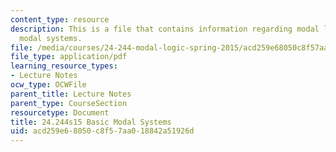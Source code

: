 ```yaml
---
content_type: resource
description: This is a file that contains information regarding modal logic basic
  modal systems.
file: /media/courses/24-244-modal-logic-spring-2015/acd259e68050c8f57aa018842a51926d_MIT24_244S15_BasicModal.pdf
file_type: application/pdf
learning_resource_types:
- Lecture Notes
ocw_type: OCWFile
parent_title: Lecture Notes
parent_type: CourseSection
resourcetype: Document
title: 24.244s15 Basic Modal Systems
uid: acd259e6-8050-c8f5-7aa0-18842a51926d
---
```

